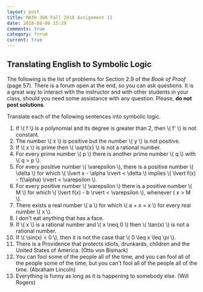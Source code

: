 ```yaml
---
layout: post
title: MATH 300 Fall 2018 Assignment 11
date: 2018-08-06 15:29
comments: true
category: forum
current: true
---
```


## Translating English to Symbolic Logic

<div class="alert alert-info">
	The following is the list of problems for Section 2.9 of the <em>Book of Proof</em> (page 57).  There is a forum open at the end, so you can ask questions.  It is a great way to interact with the instructor and with other students in your class, should you need some assistance with any question. Please, <strong>do not post solutions</strong>.
</div>

Translate each of the following sentences into symbolic logic.

1. If \\( f \\) is a polynomial and its degree is greater than 2, then \\( f' \\) is not constant.
2. The number \\( x \\) is positive but the number \\( y \\) is not positive.
3. If \\( x \\) is prime then \\( \sqrt{x} \\) is not a rational number.
4. For every prime number \\( p \\) there is another prime number \\( q \\) with \\( q > p \\).
5. For every positive number \\( \varepsilon \\), there is a positive number \\( \delta \\) for which \\( \lvert x - \alpha \rvert < \delta \\) implies \\( \lvert f(x) - f(\alpha) \rvert < \varepsilon \\).
6. For every positive number \\( \varepsilon \\) there is a positive number \\( M \\) for which \\( \lvert f(x) - b \rvert < \varepsilon \\), whenever \( x > M \\).
7. There exists a real number \\( a \\) for which \\( a + x = x \\) for every real number \\( x \\).
8. I don't eat anything that has a face.
9. If \\( x \\) is a rational number and \\( x \neq 0 \\) then \\( \tan(x) \\) is not a rational number.
10. If \\( \sin(x) < 0 \\), then it is not the case that \\( 0 \leq x \leq \pi \\).
11. There is a Providence that protects idiots, drunkards, children and the United States of America.  (Otto von Bismark)
12. You can fool some of the people all of the time, and you can fool all of the people some of the time, but you can't fool all of the people all of the time. (Abraham Lincoln)
13. Everything is funny as long as it is happening to somebody else. (Will Rogers)